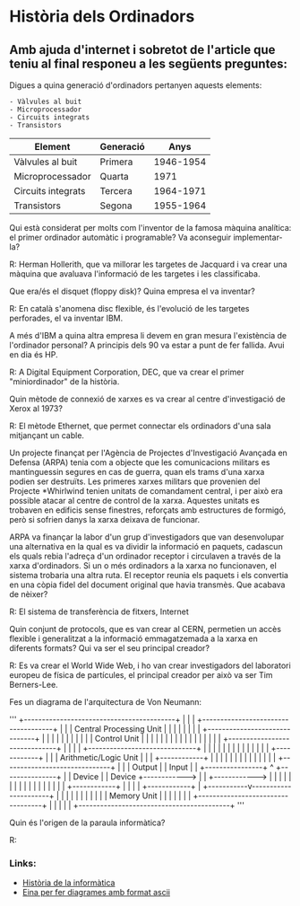 # Història dels Ordinadors 

## Amb ajuda d'internet i sobretot de l'article que teniu al final responeu a les següents preguntes:

Digues a quina generació d'ordinadors pertanyen aquests elements:

    - Vàlvules al buit    
    - Microprocessador
    - Circuits integrats
    - Transistors

| Element 			| Generació | Anys		|
| ---------------	| ------ 	| ----- 	|
| Vàlvules al buit  | Primera 	| 1946-1954 |
| Microprocessador  | Quarta 	| 1971		|
| Circuits integrats| Tercera 	| 1964-1971 |
| Transistors		| Segona 	| 1955-1964 |

Qui està considerat per molts com l'inventor de la famosa màquina analítica: el primer ordinador automàtic i programable? Va aconseguir implementar-la?

R: Herman Hollerith, que va millorar les targetes de Jacquard i va crear una màquina que avaluava l'informació de les targetes i les classificaba.  

Que era/és el disquet (floppy disk)? Quina empresa el va inventar?

R:  En català s'anomena disc flexible, és l'evolució de les targetes perforades, el va inventar IBM.

A més d'IBM a quina altra empresa li devem en gran mesura l'existència de l'ordinador personal? A principis dels 90 va estar a punt de fer fallida. Avui en dia és HP.

R: A Digital Equipment Corporation, DEC, que va crear el primer "miniordinador" de la història. 

Quin mètode de connexió de xarxes es va crear al centre d'investigació de Xerox al 1973?

R: El mètode Ethernet, que permet connectar els ordinadors d'una sala mitjançant un cable. 

Un projecte finançat per l'Agència de Projectes d'Investigació Avançada en Defensa (ARPA) tenia com a objecte que les comunicacions militars es mantinguessin segures en cas de guerra, quan els trams d'una xarxa podien ser destruïts. Les primeres xarxes militars que provenien del Projecte *Whirlwind tenien unitats de comandament central, i per això era possible atacar al centre de control de la xarxa. Aquestes unitats es trobaven en edificis sense finestres, reforçats amb estructures de formigó, però si sofrien danys la xarxa deixava de funcionar.

ARPA va finançar la labor d'un grup d'investigadors que van desenvolupar una alternativa en la qual es va dividir la informació en paquets, cadascun els quals rebia l'adreça d'un ordinador receptor i circulaven a través de la xarxa d'ordinadors. Si un o més ordinadors a la xarxa no funcionaven, el sistema trobaria una altra ruta. El receptor reunia els paquets i els convertia en una còpia fidel del document original que havia transmès. Que acabava de nèixer?

R: El sistema de transferència de fitxers, Internet

Quin conjunt de protocols, que es van crear al CERN, permetien un accès flexible i generalitzat a la informació emmagatzemada a la xarxa en diferents formats? Qui va ser el seu principal creador?

R: Es va crear el World Wide Web, i ho van crear investigadors del laboratori europeu de física de partícules, el principal creador per això va ser Tim Berners-Lee. 

Fes un diagrama de l'arquitectura de Von Neumann:

'''                       +------------------------------------------+
                          |                                          |
                          |  +------------------------------------+  |
                          |  |   Central Processing Unit          |  |
                          |  |                                    |  |
                          |  |  +------------------------------+  |  |
                          |  |  |                              |  |  |
                          |  |  |       Control Unit           |  |  |
                          |  |  |                              |  |  |
                          |  |  |                              |  |  |
                          |  |  +------------------------------+  |  |
                          |  |  +------------------------------+  |  |
                          |  |  |                              |  |  |
                          |  |  |                              |  |  |
+------------+            |  |  |   Arithmetic/Logic Unit      |  |  |            +------------+
|            |            |  |  |                              |  |  |            |            |
|            |            |  |  +------------------------------+  |  |            |  Output    |
|   Input    |            |  +----------------+ ^ +---------------+  |            |  Device    |
|   Device   +------------>               |     |                    +------------>            |
|            |            |               |     |                    |            |            |
|            |            |               |     |                    |            |            |
+------------+            |               |     |                    |            +------------+
                          |   +-----------v----------------------+   |
                          |   |                                  |   |
                          |   |                                  |   |
                          |   |          Memory Unit             |   |
                          |   |                                  |   |
                          |   +----------------------------------+   |
                          |                                          |
                          |                                          |
                          +------------------------------------------+ 
'''

Quin és l'origen de la paraula informàtica?

R: 

### Links:

* [Història de la informàtica](https://www.bbvaopenmind.com/articulo/historia-de-la-informatica)
* [Eina per fer diagrames amb format ascii](http://asciiflow.com)

